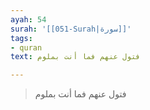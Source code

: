 ```yaml
---
ayah: 54
surah: '[[051-Surah|سورة]]'
tags:
- quran
text: فتول عنهم فما أنت بملوم

---
```

> فتول عنهم فما أنت بملوم
